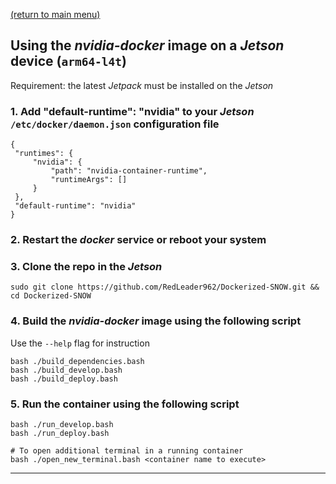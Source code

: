 [(return to main menu)](https://github.com/RedLeader962/Dockerized-SNOW)
## Using the _nvidia-docker_ image on a _Jetson_ device (`arm64-l4t`)

Requirement: the latest _Jetpack_ must be installed on the _Jetson_ 

### 1. Add "default-runtime": "nvidia" to your _Jetson_ `/etc/docker/daemon.json` configuration file
```shell
{
 "runtimes": {
     "nvidia": {
         "path": "nvidia-container-runtime",
         "runtimeArgs": []
     }
 },
 "default-runtime": "nvidia"
}
```
### 2. Restart the _docker_ service or reboot your system
### 3. Clone the repo in the _Jetson_
```shell
sudo git clone https://github.com/RedLeader962/Dockerized-SNOW.git && cd Dockerized-SNOW
```

### 4. Build the _nvidia-docker_ image using the following script
Use the `--help` flag for instruction

```shell
bash ./build_dependencies.bash
bash ./build_develop.bash
bash ./build_deploy.bash
```


### 5. Run the container using the following script
```shell
bash ./run_develop.bash
bash ./run_deploy.bash

# To open additional terminal in a running container 
bash ./open_new_terminal.bash <container name to execute>
```



---